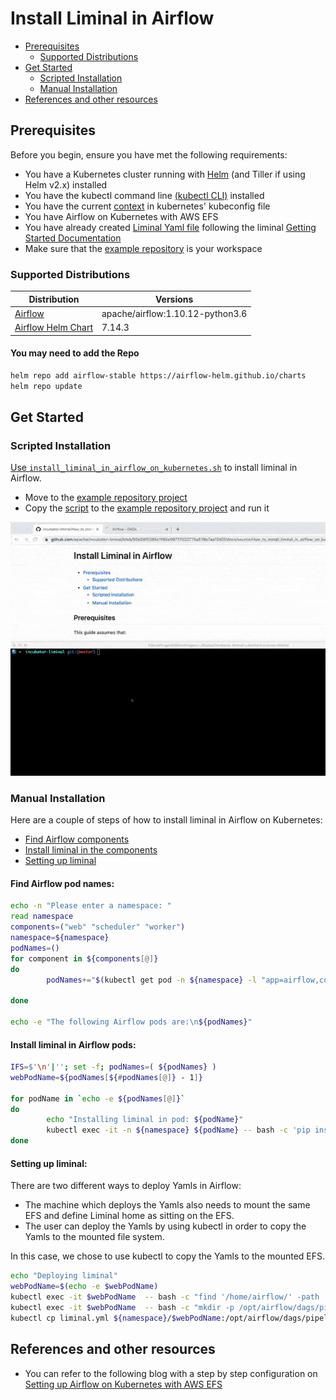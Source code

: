 <!--
Licensed to the Apache Software Foundation (ASF) under one
or more contributor license agreements.  See the NOTICE file
distributed with this work for additional information
regarding copyright ownership.  The ASF licenses this file
to you under the Apache License, Version 2.0 (the
"License"); you may not use this file except in compliance
with the License.  You may obtain a copy of the License at

  http://www.apache.org/licenses/LICENSE-2.0

Unless required bgit y applicable law or agreed to in writing,
software distributed under the License is distributed on an
"AS IS" BASIS, WITHOUT WARRANTIES OR CONDITIONS OF ANY
KIND, either express or implied.  See the License for the
specific language governing permissions and limitations
under the License.
-->

# Install Liminal in Airflow
* [Prerequisites](#prerequisites)
   * [Supported Distributions](#supported-distributions)
* [Get Started](#Get-Started)
   * [Scripted Installation](#scripted-installation)
   * [Manual Installation](#manual-installation)
* [References and other resources](#references-and-other-resources)

## Prerequisites
Before you begin, ensure you have met the following requirements:

* You have a Kubernetes cluster running with [Helm][homebrew-helm] (and Tiller if using Helm v2.x) installed
* You have the kubectl command line [(kubectl CLI)][homebrew-kubectl] installed
* You have the current [context][cluster-access-kubeconfig] in kubernetes' kubeconfig file
* You have Airflow on Kubernetes with AWS EFS
* You have already created [Liminal Yaml file][liminal-yaml-file] following the liminal [Getting Started Documentation][liminalGetStarted-doc]
* Make sure that the [example repository][liminal-getting-started-project] is your workspace

### Supported Distributions

|Distribution | Versions |
|-|-|
|[Airflow][airflowImage] | apache/airflow:1.10.12-python3.6 |
|[Airflow Helm Chart][airflowChart] | 7.14.3 |

#### You may need to add the Repo

```sh
helm repo add airflow-stable https://airflow-helm.github.io/charts
helm repo update
```

## Get Started

### Scripted Installation

[Use `install_liminal_in_airflow_on_kubernetes.sh`][liminal-installation-script] to install liminal in Airflow.
* Move to the [example repository project][liminal-getting-started-project]
* Copy the [script][liminal-installation-script] to the [example repository project][liminal-getting-started-project] and run it

![](assets/install_liminal_in_airflow_on_kubernetes.gif)

### Manual Installation

Here are a couple of steps of how to install liminal in Airflow on Kubernetes:
* [Find Airflow components](#Find-Airflow-pod-names)
* [Install liminal in the components](#Install-liminal-in-Airflow-pods)
* [Setting up liminal](#Setting-up-liminal)

#### Find Airflow pod names:

```sh
echo -n "Please enter a namespace: "
read namespace
components=("web" "scheduler" "worker")
namespace=${namespace}
podNames=()
for component in ${components[@]}
do
        podNames+="$(kubectl get pod -n ${namespace} -l "app=airflow,component=${component}" --no-headers -o custom-columns=":metadata.name")\n"

done

echo -e "The following Airflow pods are:\n${podNames}"
```
#### Install liminal in Airflow pods:

```sh
IFS=$'\n'|''; set -f; podNames=( ${podNames} )
webPodName=${podNames[${#podNames[@]} - 1]}

for podName in `echo -e ${podNames[@]}`
do
        echo "Installing liminal in pod: ${podName}"
        kubectl exec -it -n ${namespace} ${podName} -- bash -c 'pip install --user apache-liminal'
done
```

#### Setting up liminal:
There are two different ways to deploy Yamls in Airflow:
* The machine which deploys the Yamls also needs to mount the same EFS and define Liminal home as sitting on the EFS.
* The user can deploy the Yamls by using kubectl in order to copy the Yamls to the mounted file system.

In this case, we chose to use kubectl to copy the Yamls to the mounted EFS.
```sh
echo "Deploying liminal"
webPodName=$(echo -e $webPodName)
kubectl exec -it $webPodName  -- bash -c "find '/home/airflow/' -path  '*liminal/runners/airflow/dag/liminal_dags.py'| xargs -I {} cp -p {} /opt/airflow/dags/"
kubectl exec -it $webPodName  -- bash -c "mkdir -p /opt/airflow/dags/pipelines/"
kubectl cp liminal.yml ${namespace}/$webPodName:/opt/airflow/dags/pipelines/
```

## References and other resources

* You can refer to the following blog with a step by step configuration on [Setting up Airflow on Kubernetes with AWS EFS][airflowInstallation]

[homebrew-kubectl]: <https://formulae.brew.sh/formula/kubernetes-cli>
[homebrew-helm]: <https://formulae.brew.sh/formula/helm>
[cluster-access-kubeconfig]: <https://kubernetes.io/docs/concepts/configuration/organize-cluster-access-kubeconfig/#context>
[liminal-yaml-file]: <https://github.com/apache/incubator-liminal#example-yaml-config-file>
[liminalGetStarted-doc]: <https://github.com/apache/incubator-liminal/blob/master/docs/source/getting_started_with_liminal.md>
[liminal-installation-script]: <https://github.com/apache/incubator-liminal/tree/master/docs/source/install_liminal_in_airflow_on_kubernetes.sh>
[liminal-getting-started-project]: <https://github.com/apache/incubator-liminal/tree/master/examples/liminal-getting-started>
[findAirflowComponents]: <https://github.com/joemccann/dillinger.git>
[airflowChart]: <https://github.com/airflow-helm/charts/tree/main/charts/airflow>
[airflowInstallation]: <https://medium.com/terragoneng/setting-up-airflow-on-kubernetes-with-aws-efs-c659f3a16292>
[airflowImage]: <https://hub.docker.com/layers/apache/airflow/1.10.12-python3.6/images/sha256-9ea9e5ca66bd17632241889ab248fe3852c9f3c830ed299a8ecaa8a13ac2082f?context=explore>